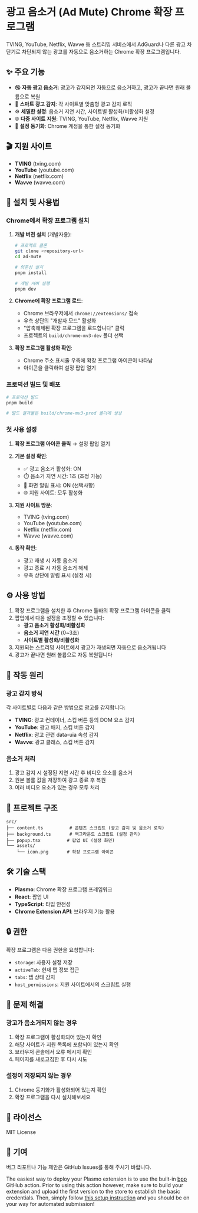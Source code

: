 # 광고 음소거 (Ad Mute) Chrome 확장 프로그램

TVING, YouTube, Netflix, Wavve 등 스트리밍 서비스에서 AdGuard나 다른 광고 차단기로 차단되지 않는 광고를 자동으로 음소거하는 Chrome 확장 프로그램입니다.

## ✨ 주요 기능

- 🔇 **자동 광고 음소거**: 광고가 감지되면 자동으로 음소거하고, 광고가 끝나면 원래 볼륨으로 복원
- 🎯 **스마트 광고 감지**: 각 사이트별 맞춤형 광고 감지 로직
- ⚙️ **세밀한 설정**: 음소거 지연 시간, 사이트별 활성화/비활성화 설정
- 🌐 **다중 사이트 지원**: TVING, YouTube, Netflix, Wavve 지원
- 💾 **설정 동기화**: Chrome 계정을 통한 설정 동기화

## 🎬 지원 사이트

- **TVING** (tving.com)
- **YouTube** (youtube.com)
- **Netflix** (netflix.com)
- **Wavve** (wavve.com)

## 🚀 설치 및 사용법

### Chrome에서 확장 프로그램 설치

1. **개발 버전 설치** (개발자용):

   ```bash
   # 프로젝트 클론
   git clone <repository-url>
   cd ad-mute

   # 의존성 설치
   pnpm install

   # 개발 서버 실행
   pnpm dev
   ```

2. **Chrome에 확장 프로그램 로드**:

   - Chrome 브라우저에서 `chrome://extensions/` 접속
   - 우측 상단의 "개발자 모드" 활성화
   - "압축해제된 확장 프로그램을 로드합니다" 클릭
   - 프로젝트의 `build/chrome-mv3-dev` 폴더 선택

3. **확장 프로그램 활성화 확인**:
   - Chrome 주소 표시줄 우측에 확장 프로그램 아이콘이 나타남
   - 아이콘을 클릭하여 설정 팝업 열기

### 프로덕션 빌드 및 배포

```bash
# 프로덕션 빌드
pnpm build

# 빌드 결과물은 build/chrome-mv3-prod 폴더에 생성
```

### 첫 사용 설정

1. **확장 프로그램 아이콘 클릭** → 설정 팝업 열기
2. **기본 설정 확인**:

   - ✅ 광고 음소거 활성화: ON
   - ⏱️ 음소거 지연 시간: 1초 (조정 가능)
   - 🔔 화면 알림 표시: ON (선택사항)
   - 🌐 지원 사이트: 모두 활성화

3. **지원 사이트 방문**:

   - TVING (tving.com)
   - YouTube (youtube.com)
   - Netflix (netflix.com)
   - Wavve (wavve.com)

4. **동작 확인**:
   - 광고 재생 시 자동 음소거
   - 광고 종료 시 자동 음소거 해제
   - 우측 상단에 알림 표시 (설정 시)

## ⚙️ 사용 방법

1. 확장 프로그램을 설치한 후 Chrome 툴바의 확장 프로그램 아이콘을 클릭
2. 팝업에서 다음 설정을 조정할 수 있습니다:
   - **광고 음소거 활성화/비활성화**
   - **음소거 지연 시간** (0~3초)
   - **사이트별 활성화/비활성화**
3. 지원되는 스트리밍 사이트에서 광고가 재생되면 자동으로 음소거됩니다
4. 광고가 끝나면 원래 볼륨으로 자동 복원됩니다

## 🔧 작동 원리

### 광고 감지 방식

각 사이트별로 다음과 같은 방법으로 광고를 감지합니다:

- **TVING**: 광고 컨테이너, 스킵 버튼 등의 DOM 요소 감지
- **YouTube**: 광고 배지, 스킵 버튼 감지
- **Netflix**: 광고 관련 data-uia 속성 감지
- **Wavve**: 광고 클래스, 스킵 버튼 감지

### 음소거 처리

1. 광고 감지 시 설정된 지연 시간 후 비디오 요소를 음소거
2. 원본 볼륨 값을 저장하여 광고 종료 후 복원
3. 여러 비디오 요소가 있는 경우 모두 처리

## 📁 프로젝트 구조

```
src/
├── content.ts          # 콘텐츠 스크립트 (광고 감지 및 음소거 로직)
├── background.ts       # 백그라운드 스크립트 (설정 관리)
├── popup.tsx          # 팝업 UI (설정 화면)
└── assets/
    └── icon.png       # 확장 프로그램 아이콘
```

## 🛠 기술 스택

- **Plasmo**: Chrome 확장 프로그램 프레임워크
- **React**: 팝업 UI
- **TypeScript**: 타입 안전성
- **Chrome Extension API**: 브라우저 기능 활용

## 🔒 권한

확장 프로그램은 다음 권한을 요청합니다:

- `storage`: 사용자 설정 저장
- `activeTab`: 현재 탭 정보 접근
- `tabs`: 탭 상태 감지
- `host_permissions`: 지원 사이트에서의 스크립트 실행

## 🐛 문제 해결

### 광고가 음소거되지 않는 경우

1. 확장 프로그램이 활성화되어 있는지 확인
2. 해당 사이트가 지원 목록에 포함되어 있는지 확인
3. 브라우저 콘솔에서 오류 메시지 확인
4. 페이지를 새로고침한 후 다시 시도

### 설정이 저장되지 않는 경우

1. Chrome 동기화가 활성화되어 있는지 확인
2. 확장 프로그램을 다시 설치해보세요

## 📄 라이선스

MIT License

## 🤝 기여

버그 리포트나 기능 제안은 GitHub Issues를 통해 주시기 바랍니다.

The easiest way to deploy your Plasmo extension is to use the built-in [bpp](https://bpp.browser.market) GitHub action. Prior to using this action however, make sure to build your extension and upload the first version to the store to establish the basic credentials. Then, simply follow [this setup instruction](https://docs.plasmo.com/framework/workflows/submit) and you should be on your way for automated submission!
